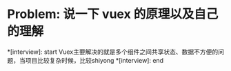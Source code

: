 # Problem: 说一下 vuex 的原理以及自己的理解

*[interview]: start
Vuex主要解决的就是多个组件之间共享状态、数据不方便的问题，当项目比较复杂时候，比较shiyong
*[interview]: end
